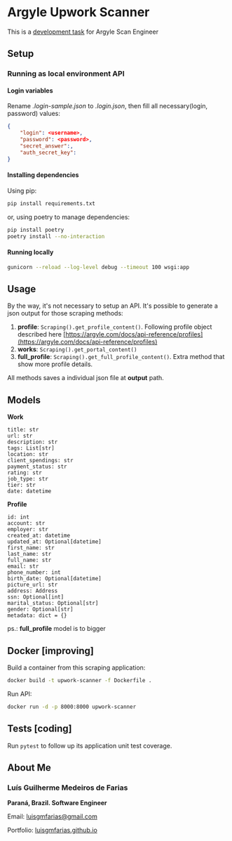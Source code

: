 # Argyle Upwork Scanner

This is a [development task](https://www.notion.so/Argyle-Scanning-Task-Programming-71f79b9deda041bf84db0e0e4bcfc2af) for Argyle Scan Engineer

## Setup

### **Running as local environment API**

#### **Login variables**

Rename _.login-sample.json_ to _.login.json_, then fill all necessary(login, password) values:

```json
{
    "login": <username>,
    "password": <password>,
    "secret_answer":,
    "auth_secret_key":
}
```

#### **Installing dependencies**

Using pip:

```bash
pip install requirements.txt
```

or, using poetry to manage dependencies:

```bash
pip install poetry
poetry install --no-interaction
```

#### **Running locally**

```bash
gunicorn --reload --log-level debug --timeout 100 wsgi:app
```

## Usage

By the way, it's not necessary to setup an API. It's possible to generate a json output for those scraping methods:

1. **profile**: `Scraping().get_profile_content()`. Following profile object described here [https://argyle.com/docs/api-reference/profiles](https://argyle.com/docs/api-reference/profiles)
2. **works**: `Scraping().get_portal_content()`
3. **full_profile**: `Scraping().get_full_profile_content()`. Extra method that show more profile details.

All methods saves a individual json file at **output** path.

## Models

**Work**

```
title: str
url: str
description: str
tags: List[str]
location: str
client_spendings: str
payment_status: str
rating: str
job_type: str
tier: str
date: datetime
```

**Profile**

```
id: int
account: str
employer: str
created_at: datetime
updated_at: Optional[datetime]
first_name: str
last_name: str
full_name: str
email: str
phone_number: int
birth_date: Optional[datetime]
picture_url: str
address: Address
ssn: Optional[int]
marital_status: Optional[str]
gender: Optional[str]
metadata: dict = {}
```

ps.: **full_profile** model is to bigger

## Docker [improving]

Build a container from this scraping application:

```bash
docker build -t upwork-scanner -f Dockerfile .
```

Run API:

```bash
docker run -d -p 8000:8000 upwork-scanner
```

## Tests [coding]

Run `pytest` to follow up its application unit test coverage.

## About Me

### **Luís Guilherme Medeiros de Farias**

**Paraná, Brazil. Software Engineer**

Email: luisgmfarias@gmail.com

Portfolio: [luisgmfarias.github.io](https://luisgmfarias.github.io)
